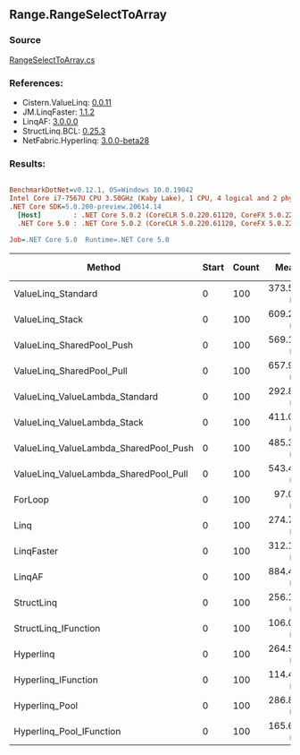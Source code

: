 ﻿## Range.RangeSelectToArray

### Source
[RangeSelectToArray.cs](../LinqBenchmarks/Range/RangeSelectToArray.cs)

### References:
- Cistern.ValueLinq: [0.0.11](https://www.nuget.org/packages/Cistern.ValueLinq/0.0.11)
- JM.LinqFaster: [1.1.2](https://www.nuget.org/packages/JM.LinqFaster/1.1.2)
- LinqAF: [3.0.0.0](https://www.nuget.org/packages/LinqAF/3.0.0.0)
- StructLinq.BCL: [0.25.3](https://www.nuget.org/packages/StructLinq.BCL/0.25.3)
- NetFabric.Hyperlinq: [3.0.0-beta28](https://www.nuget.org/packages/NetFabric.Hyperlinq/3.0.0-beta28)

### Results:
``` ini

BenchmarkDotNet=v0.12.1, OS=Windows 10.0.19042
Intel Core i7-7567U CPU 3.50GHz (Kaby Lake), 1 CPU, 4 logical and 2 physical cores
.NET Core SDK=5.0.200-preview.20614.14
  [Host]        : .NET Core 5.0.2 (CoreCLR 5.0.220.61120, CoreFX 5.0.220.61120), X64 RyuJIT
  .NET Core 5.0 : .NET Core 5.0.2 (CoreCLR 5.0.220.61120, CoreFX 5.0.220.61120), X64 RyuJIT

Job=.NET Core 5.0  Runtime=.NET Core 5.0  

```
|                                Method | Start | Count |      Mean |    Error |   StdDev | Ratio | RatioSD |  Gen 0 | Gen 1 | Gen 2 | Allocated |
|-------------------------------------- |------ |------ |----------:|---------:|---------:|------:|--------:|-------:|------:|------:|----------:|
|                    ValueLinq_Standard |     0 |   100 | 373.55 ns | 2.732 ns | 2.422 ns |  3.85 |    0.04 | 0.2027 |     - |     - |     424 B |
|                       ValueLinq_Stack |     0 |   100 | 609.26 ns | 3.133 ns | 2.778 ns |  6.28 |    0.04 | 0.3166 |     - |     - |     664 B |
|             ValueLinq_SharedPool_Push |     0 |   100 | 569.11 ns | 2.153 ns | 1.798 ns |  5.87 |    0.03 | 0.2022 |     - |     - |     424 B |
|             ValueLinq_SharedPool_Pull |     0 |   100 | 657.92 ns | 4.672 ns | 4.141 ns |  6.78 |    0.05 | 0.2022 |     - |     - |     424 B |
|        ValueLinq_ValueLambda_Standard |     0 |   100 | 292.81 ns | 1.994 ns | 1.865 ns |  3.02 |    0.02 | 0.2027 |     - |     - |     424 B |
|           ValueLinq_ValueLambda_Stack |     0 |   100 | 411.00 ns | 2.687 ns | 2.513 ns |  4.24 |    0.04 | 0.3171 |     - |     - |     664 B |
| ValueLinq_ValueLambda_SharedPool_Push |     0 |   100 | 485.31 ns | 2.055 ns | 1.922 ns |  5.00 |    0.03 | 0.2022 |     - |     - |     424 B |
| ValueLinq_ValueLambda_SharedPool_Pull |     0 |   100 | 543.43 ns | 2.790 ns | 2.473 ns |  5.60 |    0.04 | 0.2022 |     - |     - |     424 B |
|                               ForLoop |     0 |   100 |  97.04 ns | 0.484 ns | 0.452 ns |  1.00 |    0.00 | 0.2027 |     - |     - |     424 B |
|                                  Linq |     0 |   100 | 274.71 ns | 1.559 ns | 1.382 ns |  2.83 |    0.02 | 0.2446 |     - |     - |     512 B |
|                            LinqFaster |     0 |   100 | 312.10 ns | 1.791 ns | 1.675 ns |  3.22 |    0.03 | 0.4053 |     - |     - |     848 B |
|                                LinqAF |     0 |   100 | 884.45 ns | 6.654 ns | 6.225 ns |  9.11 |    0.08 | 0.7534 |     - |     - |    1576 B |
|                            StructLinq |     0 |   100 | 256.18 ns | 1.554 ns | 1.378 ns |  2.64 |    0.02 | 0.2294 |     - |     - |     480 B |
|                  StructLinq_IFunction |     0 |   100 | 106.08 ns | 1.026 ns | 0.960 ns |  1.09 |    0.01 | 0.2027 |     - |     - |     424 B |
|                             Hyperlinq |     0 |   100 | 264.52 ns | 2.114 ns | 1.874 ns |  2.73 |    0.02 | 0.2027 |     - |     - |     424 B |
|                   Hyperlinq_IFunction |     0 |   100 | 114.42 ns | 0.996 ns | 0.883 ns |  1.18 |    0.01 | 0.2027 |     - |     - |     424 B |
|                        Hyperlinq_Pool |     0 |   100 | 286.82 ns | 1.464 ns | 1.369 ns |  2.96 |    0.01 | 0.0267 |     - |     - |      56 B |
|              Hyperlinq_Pool_IFunction |     0 |   100 | 165.68 ns | 0.783 ns | 0.694 ns |  1.71 |    0.01 | 0.0267 |     - |     - |      56 B |
